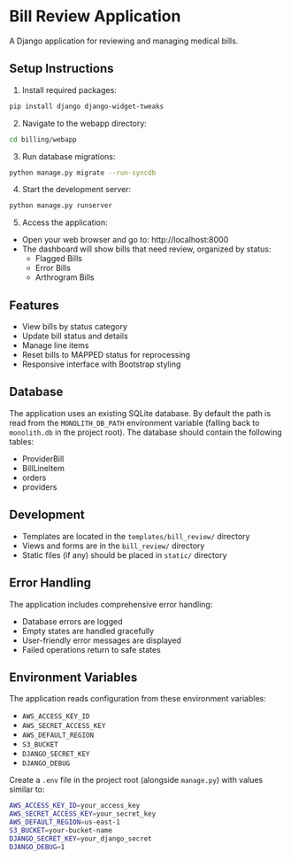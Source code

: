 # Bill Review Application

A Django application for reviewing and managing medical bills.

## Setup Instructions

1. Install required packages:
```bash
pip install django django-widget-tweaks
```

2. Navigate to the webapp directory:
```bash
cd billing/webapp
```

3. Run database migrations:
```bash
python manage.py migrate --run-syncdb
```

4. Start the development server:
```bash
python manage.py runserver
```

5. Access the application:
- Open your web browser and go to: http://localhost:8000
- The dashboard will show bills that need review, organized by status:
  - Flagged Bills
  - Error Bills
  - Arthrogram Bills

## Features

- View bills by status category
- Update bill status and details
- Manage line items
- Reset bills to MAPPED status for reprocessing
- Responsive interface with Bootstrap styling

## Database

The application uses an existing SQLite database. By default the path is read from
the `MONOLITH_DB_PATH` environment variable (falling back to `monolith.db` in the
project root). The database should contain the following tables:
- ProviderBill
- BillLineItem
- orders
- providers

## Development

- Templates are located in the `templates/bill_review/` directory
- Views and forms are in the `bill_review/` directory
- Static files (if any) should be placed in `static/` directory

## Error Handling

The application includes comprehensive error handling:
- Database errors are logged
- Empty states are handled gracefully
- User-friendly error messages are displayed
- Failed operations return to safe states 

## Environment Variables

The application reads configuration from these environment variables:

- `AWS_ACCESS_KEY_ID`
- `AWS_SECRET_ACCESS_KEY`
- `AWS_DEFAULT_REGION`
- `S3_BUCKET`
- `DJANGO_SECRET_KEY`
- `DJANGO_DEBUG`

Create a `.env` file in the project root (alongside `manage.py`) with values similar to:

```bash
AWS_ACCESS_KEY_ID=your_access_key
AWS_SECRET_ACCESS_KEY=your_secret_key
AWS_DEFAULT_REGION=us-east-1
S3_BUCKET=your-bucket-name
DJANGO_SECRET_KEY=your_django_secret
DJANGO_DEBUG=1
```
